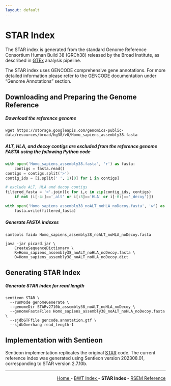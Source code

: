 ```yaml
---
layout: default
---
```

# STAR Index

The STAR index is generated from the standard Genome Reference Consortium Human Build 38 (GRCh38) released by the Broad Institute, as described in [GTEx](https://github.com/broadinstitute/gtex-pipeline) analysis pipeline.

The STAR index uses GENCODE comprehensive gene annotations. For more detailed information please refer to the GENCODE documentation under “Genome Annotations” section.

## Downloading and Preparing the Genome Reference

##### Download the reference genome

```text
wget https://storage.googleapis.com/genomics-public-data/resources/broad/hg38/v0/Homo_sapiens_assembly38.fasta
```

##### ALT, HLA, and decoy contigs are excluded from the reference genome FASTA using the following Python code

```python
with open('Homo_sapiens_assembly38.fasta', 'r') as fasta:
    contigs = fasta.read()
contigs = contigs.split('>')
contig_ids = [i.split(' ', 1)[0] for i in contigs]

# exclude ALT, HLA and decoy contigs
filtered_fasta = '>'.join([c for i,c in zip(contig_ids, contigs)
    if not (i[-4:]=='_alt' or i[:3]=='HLA' or i[-6:]=='_decoy')])

with open('Homo_sapiens_assembly38_noALT_noHLA_noDecoy.fasta', 'w') as fasta:
    fasta.write(filtered_fasta)
```

##### Generate FASTA indexes

```text
samtools faidx Homo_sapiens_assembly38_noALT_noHLA_noDecoy.fasta

java -jar picard.jar \
    CreateSequenceDictionary \
    R=Homo_sapiens_assembly38_noALT_noHLA_noDecoy.fasta \
    O=Homo_sapiens_assembly38_noALT_noHLA_noDecoy.dict
```

## Generating STAR Index

##### Generate STAR index for read length

```text
sentieon STAR \
  --runMode genomeGenerate \
  --genomeDir STARv2710b_assembly38_noALT_noHLA_noDecoy \
  --genomeFastaFiles Homo_sapiens_assembly38_noALT_noHLA_noDecoy.fasta \
  --sjdbGTFfile gencode.annotation.gtf \
  --sjdbOverhang read_length-1
```

## Implementation with Sentieon

Sentieon implementation replicates the original [STAR](https://github.com/alexdobin/STAR) code. The current reference index was generated using Sentieon version 202308.01, corresponding to STAR version 2.7.10b.

---

<!-- This section relies on the html links generated by GitHub Pages 
and will not render correctly in Markdown -->
<div style="text-align: right">
    <a href="/"> Home </a> -
    <a href="0_BWT_Index.html"> BWT Index </a> -
    <a> <b> STAR Index </b> </a> -
    <a href="2_RSEM_Reference.html"> RSEM Reference </a>
</div>
